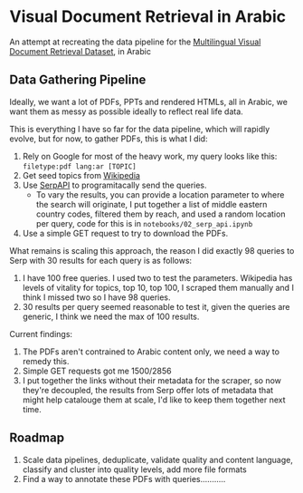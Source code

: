 # Visual Document Retrieval in Arabic

An attempt at recreating the data pipeline for the [Multilingual Visual Document Retrieval Dataset](https://huggingface.co/datasets/llamaindex/vdr-multilingual-train), in Arabic

## Data Gathering Pipeline

Ideally, we want a lot of PDFs, PPTs and rendered HTMLs, all in Arabic, we want them as messy as possible ideally to reflect real life data.

This is everything I have so far for the data pipeline, which will rapidly evolve, but for now, to gather PDFs, this is what I did:

1. Rely on Google for most of the heavy work, my query looks like this: `filetype:pdf lang:ar [TOPIC]`
2. Get seed topics from [Wikipedia](https://en.wikipedia.org/wiki/Wikipedia:Vital_articles/Level/2)
3. Use [SerpAPI](https://serpapi.com/search-api) to programitacally send the queries.
    - To vary the results, you can provide a location parameter to where the search will originate, I put together a list of middle eastern country codes, filtered them by reach, and used a random location per query, code for this is in `notebooks/02_serp_api.ipynb`
4. Use a simple GET request to try to download the PDFs.

What remains is scaling this approach, the reason I did exactly 98 queries to Serp with 30 results for each query is as follows:
1. I have 100 free queries. I used two to test the parameters. Wikipedia has levels of vitality for topics, top 10, top 100, I scraped them manually and I think I missed two so I have 98 queries.
2. 30 results per query seemed reasonable to test it, given the queries are generic, I think we need the max of 100 results.

Current findings:
1. The PDFs aren't contrained to Arabic content only, we need a way to remedy this.
2. Simple GET requests got me 1500/2856
3. I put together the links without their metadata for the scraper, so now they're decoupled, the results from Serp offer lots of metadata that might help catalouge them at scale, I'd like to keep them together next time.

## Roadmap
1. Scale data pipelines, deduplicate, validate quality and content language, classify and cluster into quality levels, add more file formats
2. Find a way to annotate these PDFs with queries...........
